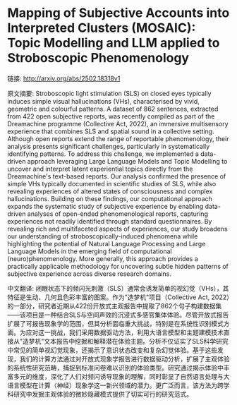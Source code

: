 # Mapping of Subjective Accounts into Interpreted Clusters (MOSAIC): Topic Modelling and LLM applied to Stroboscopic Phenomenology

链接: http://arxiv.org/abs/2502.18318v1

原文摘要:
Stroboscopic light stimulation (SLS) on closed eyes typically induces simple
visual hallucinations (VHs), characterised by vivid, geometric and colourful
patterns. A dataset of 862 sentences, extracted from 422 open subjective
reports, was recently compiled as part of the Dreamachine programme (Collective
Act, 2022), an immersive multisensory experience that combines SLS and spatial
sound in a collective setting. Although open reports extend the range of
reportable phenomenology, their analysis presents significant challenges,
particularly in systematically identifying patterns. To address this challenge,
we implemented a data-driven approach leveraging Large Language Models and
Topic Modelling to uncover and interpret latent experiential topics directly
from the Dreamachine's text-based reports. Our analysis confirmed the presence
of simple VHs typically documented in scientific studies of SLS, while also
revealing experiences of altered states of consciousness and complex
hallucinations. Building on these findings, our computational approach expands
the systematic study of subjective experience by enabling data-driven analyses
of open-ended phenomenological reports, capturing experiences not readily
identified through standard questionnaires. By revealing rich and multifaceted
aspects of experiences, our study broadens our understanding of
stroboscopically-induced phenomena while highlighting the potential of Natural
Language Processing and Large Language Models in the emerging field of
computational (neuro)phenomenology. More generally, this approach provides a
practically applicable methodology for uncovering subtle hidden patterns of
subjective experience across diverse research domains.

中文翻译:
闭眼状态下的频闪光刺激（SLS）通常会诱发简单的视幻觉（VHs），其特征是生动、几何且色彩丰富的图案。作为"造梦机"项目（Collective Act, 2022）的一部分，研究者近期从422份开放式主观报告中提取了862个句子构建数据集——该项目是一种结合SLS与空间声效的沉浸式多感官集体体验。尽管开放式报告扩展了可报告现象学的范围，但其分析面临重大挑战，特别是在系统性识别模式方面。为应对这一挑战，我们采用数据驱动方法，利用大语言模型和主题建模技术直接从"造梦机"文本报告中挖掘和解释潜在体验主题。分析不仅证实了SLS科学研究中常见的简单视幻觉现象，还揭示了意识状态改变和复杂幻觉体验。基于这些发现，我们的计算方法通过对开放式现象学报告进行数据驱动分析，扩展了主观体验的系统性研究范畴，捕捉到标准问卷难以识别的体验类型。研究通过揭示体验中丰富多元的维度，深化了人们对频闪诱导现象的理解，同时彰显了自然语言处理与大语言模型在计算（神经）现象学这一新兴领域的潜力。更广泛而言，该方法为跨学科研究中发掘主观体验的微妙隐藏模式提供了切实可行的研究范式。
